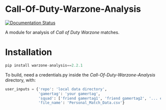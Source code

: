 # Call-Of-Duty-Warzone-Analysis
[![Documentation Status](https://readthedocs.org/projects/call-of-duty-warzone-analysis/badge/?version=latest)](https://call-of-duty-warzone-analysis.readthedocs.io/en/latest/?badge=latest)

A module for analysis of _Call of Duty Warzone_ matches.

# Installation
```python
pip install warzone-analysis==2.2.1
```

To build, need a credentials.py inside the _Call-Of-Duty-Warzone-Analysis_ directory, with:
```python
user_inputs = {'repo': 'local data directory',
               'gamertag': 'your gamertag',
               'squad': ['friend gamertag1', 'friend gamertag2', '... etc'],
               'file_name': 'Personal_Match_Data.csv'}
```


